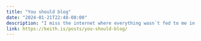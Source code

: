 ```yaml
---
title: "You should blog"
date: "2024-01-21T22:48-08:00"
description: "I miss the internet where everything wasn`t fed to me in an `for you` page. I hope you`ll all join me on being a little less self conscious about what I put on the internet in 2024. "
link: https://keith.is/posts/you-should-blog/
---
```

